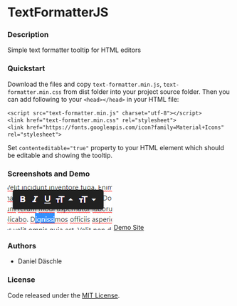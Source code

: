 # TextFormatterJS
### Description
Simple text formatter tooltip for HTML editors

### Quickstart
Download the files and copy ```text-formatter.min.js```, ```text-formatter.min.css``` from dist folder into your project source folder.
Then you can add following to your ```<head></head>``` in your HTML file:
```
<script src="text-formatter.min.js" charset="utf-8"></script>
<link href="text-formatter.min.css" rel="stylesheet">
<link href="https://fonts.googleapis.com/icon?family=Material+Icons" rel="stylesheet">
```
Set ```contenteditable="true"``` property to your HTML element which should be editable and showing the tooltip.

### Screenshots and Demo
![alt text](https://raw.githubusercontent.com/danieldaeschle/TextFormatterJS/master/images/screenshot.png)
[Demo Site](https://danieldaeschle.github.io/TextFormatterJS/)

### Authors
* Daniel Däschle

### License
Code released under the [MIT License](LICENSE.md).
